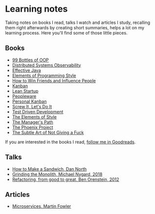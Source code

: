 # Learning notes

Taking notes on books I read, talks I watch and articles I study, recalling them right afterwards by creating short summaries, helps a lot on my learning process. Here you'll find some of those little pieces.

## Books

- [99 Bottles of OOP](books/99-bottles-of-oop.md)
- [Distributed Systems Observability](books/distributed-systems-observability.md)
- [Effective Java](books/effective-java.md)
- [Elements of Programming Style](books/elements-of-programming-style.md)
- [How to Win Friends and Influence People](books/how-to-win-friends-and-influence-people.md)
- [Kanban](books/kanban.md)
- [Lean Startup](books/lean-startup.md)
- [Peopleware](books/peopleware.md)
- [Personal Kanban](books/personal-kanban.md)
- [Screw It, Let's Do It](books/screw-it-lets-do-it.md)
- [Test Driven Development](books/test-driven-development.md)
- [The Elements of Style](books/the-elements-of-style.md)
- [The Manager's Path](books/the-managers-path.md)
- [The Phoenix Project](books/the-phoenix-project.md)
- [The Subtle Art of Not Giving a Fuck](books/the-subtle-art-of-not-giving-a-fuck.md)

If you are interested in the books I read, [follow me in Goodreads](https://www.goodreads.com/keyvanakbary).

## Talks

- [How to Make a Sandwich, Dan North](talks/how-to-make-a-sandwich.md)
- [Grinding the Monolith, Michael Nygard, 2018](talks/grinding-the-monolith.md)
- [Refactoring, from good to great, Ben Orenstein, 2012](talks/refactoring-from-good-to-great.md)

## Articles

- [Microservices, Martin Fowler](articles/microservices.md)